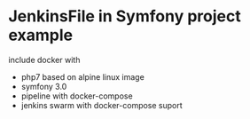 JenkinsFile in Symfony project example
======================================

include docker with

* php7 based on alpine linux image
* symfony 3.0
* pipeline with docker-compose
* jenkins swarm with docker-compose suport
